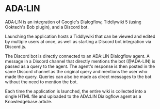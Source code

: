 ADA:LIN
=================

ADA:LIN is an integration of Google's Dialogflow, Tiddlywiki 5 (using Ooktech's Bob plugin), and a Discord bot.

Launching the application hosts a Tiddlywiki that can be viewed and edited by multiple users at once, as well as starting a Discord bot integration via Discord.js.

The Discord bot is directly connected to an ADA:LIN Dialogflow agent. A message in a Discord channel that directly mentions the bot (@ADA-LIN) is passed as a query to the agent. The agent's response is then posted in the same Discord channel as the original query and mentions the user who made the query. Queries can also be made as direct messages to the bot without the need to mention the bot.

Each time the application is launched, the entire wiki is collected into a single HTML file and uploaded to the ADA:LIN Dialogflow agent as a Knowledgebase article. 

